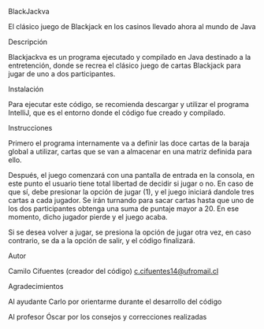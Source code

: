 BlackJackva

El clásico juego de Blackjack en los casinos llevado ahora al mundo de Java

Descripción

Blackjackva es un programa ejecutado y compilado en Java destinado a la entretención, donde se recrea el clásico juego de cartas Blackjack para jugar de uno a dos participantes.

Instalación

Para ejecutar este código, se recomienda descargar y utilizar el programa IntelliJ, que es el entorno donde el código fue creado y compilado.


Instrucciones

Primero el programa internamente va a definir las doce cartas de la baraja global a utilizar, cartas que se van a almacenar en una matriz definida para ello.

Después, el juego comenzará con una pantalla de entrada en la consola, en este punto el usuario tiene total libertad de decidir si jugar o no. En caso de que sí, debe presionar la opción de jugar (1), y el juego iniciará dandole tres cartas a cada jugador. Se irán turnando para sacar cartas hasta que uno de los dos participantes obtenga una suma de puntaje mayor a 20. En ese momento, dicho jugador pierde y el juego acaba. 

Si se desea volver a jugar, se presiona la opción de jugar otra vez, en caso contrario, se da a la opción de salir, y el código finalizará.

Autor

Camilo Cifuentes (creador del código)
c.cifuentes14@ufromail.cl

Agradecimientos

Al ayudante Carlo por orientarme durante el desarrollo del código 

Al profesor Óscar por los consejos y correcciones realizadas
